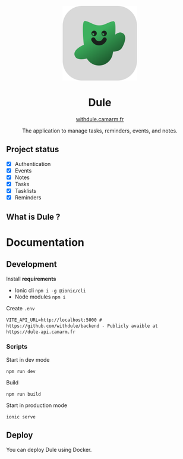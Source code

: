 
<div align="center">


<br>

<img alt="Dule icon" src=".github/icon.png" height="200"/>

# Dule
[withdule.camarm.fr](https://withdule.camarm.fr)

The application to manage tasks, reminders, events, and notes.

</div>

## Project status
- [x] Authentication
- [x] Events 
- [x] Notes
- [x] Tasks
- [x] Tasklists
- [x] Reminders

## What is Dule ?

[//]: # (TODO)

# Documentation

## Development

Install **requirements**
- Ionic cli `npm i -g @ionic/cli`
- Node modules `npm i` 

Create `.env`

```dotenv
VITE_API_URL=http://localhost:5000 # https://github.com/withdule/backend - Publicly avaible at https://dule-api.camarm.fr 
```

### Scripts
Start in dev mode
```shell
npm run dev
```

Build
```shell
npm run build
```

Start in production mode
```shell
ionic serve
```

## Deploy

You can deploy Dule using Docker.

[//]: # (TODO)
